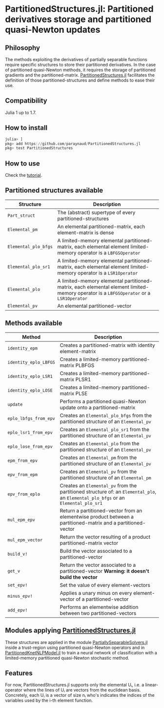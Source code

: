 # PartitionedStructures.jl: Partitioned derivatives storage and partitioned quasi-Newton updates

## Philosophy
The methods exploiting the derivatives of partially separable functions require specific structures to store their partitioned derivatives.
In the case of partitioned quasi-Newton methods, it requires the storage of partitioned gradients and the partitioned-matrix.
[PartitionedStructures.jl](https://github.com/paraynaud/PartitionedStructures.jl) facilitates the definition of those partitioned-structures and define methods to ease their use.

## Compatibility
Julia 1 up to 1.7.

## How to install
```julia
julia> ]
pkg> add https://github.com/paraynaud/PartitionedStructures.jl
pkg> test PartitionedStructures
```

## How to use
Check the [tutorial](https://paraynaud.github.io/PartitionedStructures.jl/dev/tutorial/).

## Partitioned structures available
Structure              | Description
-----------------------|------------
`Part_struct`          | The (abstract) supertype of every partitioned-structures
`Elemental_pm`         | An elemental partitioned-matrix, each element-matrix is dense
`Elemental_plo_bfgs`   | A limited-memory elemental partitioned-matrix, each elemental element limited-memory operator is a `LBFGSOperator`
`Elemental_plo_sr1`    | A limited-memory elemental partitioned-matrix, each elemental element limited-memory operator is a `LSR1Operator`
`Elemental_plo`        | A limited-memory elemental partitioned-matrix, each elemental element limited-memory operator is a `LBFGSOperator` or a `LSR1Operator`
`Elemental_pv`         | An elemental partitioned-vector

## Methods available
Method                 | Description
-----------------------|------------
`identity_epm`         | Creates a partitioned-matrix with identity element-matrix
`identity_eplo_LBFGS`  | Creates a limited-memory partitioned-matrix PLBFGS
`identity_eplo_LSR1`   | Creates a limited-memory partitioned-matrix PLSR1
`identity_eplo_LOSE`   | Creates a limited-memory partitioned-matrix PLSE
`update`               | Performs a partitioned quasi-Newton update onto a partitioned-matrix
`eplo_lbfgs_from_epv`  | Creates an `Elemental_plo_bfgs` from the partitioned structure of an `Elemental_pv`
`eplo_lsr1_from_epv`   | Creates an `Elemental_plo_sr1` from the partitioned structure of an `Elemental_pv`
`eplo_lose_from_epv`   | Creates an `Elemental_plo` from the partitioned structure of an `Elemental_pv`
`epm_from_epv`         | Creates an `Elemental_pm` from the partitioned structure of an `Elemental_pv`
`epv_from_epm`         | Creates an `Elemental_pv` from the partitioned structure of an `Elemental_pm`
`epv_from_eplo`        | Creates an `Elemental_pv` from the partitioned structure of: an `Elemental_plo`, an `Elemental_plo_bfgs` or an `Elemental_plo_sr1`
`mul_epm_epv`          | Return a partitioned-vector from an elementwise product between a partitioned-matrix and a partitioned-vector
`mul_epm_vector`       | Return the vector resulting of a product partitioned-matrix vector
`build_v!`             | Build the vector associated to a partitioned-vector
`get_v`                | Return the vector associated to a partitioned-vector  **Warning: it doesn't build the vector**
`set_epv!`             | Set the value of every element-vectors
`minus_epv!`           | Applies a unary minus on every element-vector of a partitioned-vector
`add_epv!`             | Performs an elementwise addition between two partitioned-vectors

## Modules applying [PartitionedStructures.jl](https://github.com/paraynaud/PartitionedStructures.jl)
These structures are applied in the module
[PartiallySeparableSolvers.jl](https://github.com/paraynaud/PartiallySeparableSolvers.jl) inside a trust-region using partitioned quasi-Newton operators and in [PartitionedKnetNLPModel.jl](https://github.com/paraynaud/PartitionedKnetNLPModels.jl) to train a neural network of classification with a limited-memory partitioned quasi-Newton stochastic method.

## Features
For now, PartitionedStructures.jl supports only the elemental Uᵢ, i.e. a linear-operator where the lines of Uᵢ are vectors from the euclidean basis.
Concretely, each Uᵢ is a vector of size nᵢ who's indicates the indices of the variables used by the i-th element function.